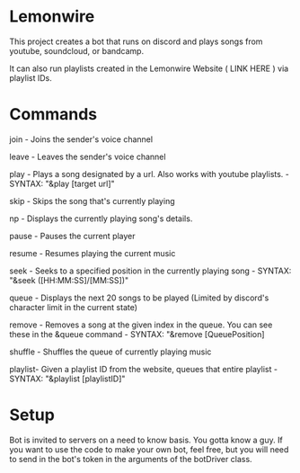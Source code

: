 # Lemonwire
This project creates a bot that runs on discord and plays songs from youtube, soundcloud, or bandcamp. 

It can also run playlists created in the Lemonwire Website ( LINK HERE ) via playlist IDs.


# Commands
join 	- Joins the sender's voice channel

leave 	- Leaves the sender's voice channel

play 	- Plays a song designated by a url. Also works with youtube playlists.
	- SYNTAX: "&play [target url]"

skip	- Skips the song that's currently playing

np	- Displays the currently playing song's details.

pause	- Pauses the current player

resume	- Resumes playing the current music

seek	- Seeks to a specified position in the currently playing song
	- SYNTAX: "&seek ([HH:MM:SS]/[MM:SS])"

queue	- Displays the next 20 songs to be played (Limited by discord's character limit in the current state)

remove	- Removes a song at the given index in the queue. You can see these in the &queue command
	- SYNTAX: "&remove [QueuePosition] 

shuffle	- Shuffles the queue of currently playing music

playlist- Given a playlist ID from the website, queues that entire playlist
	- SYNTAX: "&playlist [playlistID]"

# Setup
Bot is invited to servers on a need to know basis. You gotta know a guy. If you want to use the code to make your own bot, feel free, but you will need to send in the bot's token in the arguments of the botDriver class.
